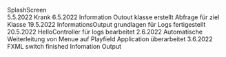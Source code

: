 SplashScreen  
5.5.2022
Krank
6.5.2022
Information Outout klasse erstellt Abfrage für ziel Klasse
19.5.2022
InformationsOutput grundlagen für Logs fertigestellt
20.5.2022
HelloController für logs bearbeitet
2.6.2022
Automatische Weiterleitung von Menue auf Playfield
Application überarbeitet
3.6.2022
FXML switch finished 
Infomation Output 
